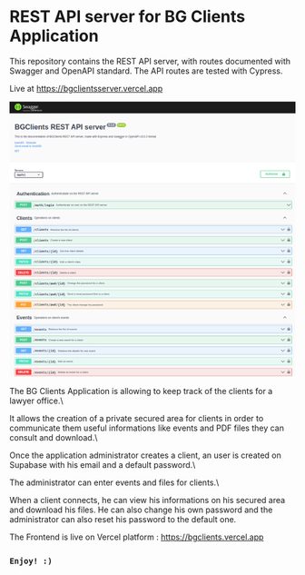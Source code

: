 # REST API server for BG Clients Application

This repository contains the REST API server, with routes documented with Swagger and OpenAPI standard.
The API routes are tested with Cypress.

Live at https://bgclientsserver.vercel.app

![Query](./Screenshot.png)

The BG Clients Application is allowing to keep track of the clients for a lawyer office.\

It allows the creation of a private secured area for clients in order to communicate them useful informations like events and PDF files they can consult and download.\

Once the application administrator creates a client, an user is created on Supabase with his email and a default password.\

The administrator can enter events and files for clients.\

When a client connects, he can view his informations on his secured area and download his files. He can also change his own password and the administrator can also reset his password to the default one.

The Frontend is live on Vercel platform : https://bgclients.vercel.app

### `Enjoy! :)`

